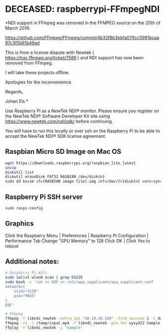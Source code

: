 # DECEASED: raspberrypi-FFmpegNDI

*NDI support in FFmpeg was removed in the FFMPEG source on the 20th of March 2019.

https://github.com/FFmpeg/FFmpeg/commit/4b32f8b3ebfa011fcc5991bcaa97c3f5b61b49ad

This is from a license dispute with Newtek ( https://trac.ffmpeg.org/ticket/7589 ) and NDI support has now been removed from FFmpeg.

I will take these projects offline.

Apologies for the inconvenience.

Regards,

Johan Els *

Use Raspberry Pi as a NewTek NDI® monitor. Please ensure you register on the NewTek NDI® Software Developer Kit site using https://www.newtek.com/ndi/sdk/ before continuing.

You will have to run this locally or over ssh on the Raspberry Pi to be able to accept the NewTek NDI® SDK license agreement.

## Raspbian Micro SD Image on Mac OS
```bash
wget https://downloads.raspberrypi.org/raspbian_lite_latest
unzip
diskutil list
diskutil eraseDisk FAT32 RASBIAN /dev/disk(n)
sudo dd bs=1m if=[RASBIAN image file].img /of=/dev/(r)disk(n) conv=sync
```

## Raspberry Pi SSH server
```bash
sudo raspi-config
```

## Graphics
Click the Raspberry Menu | Preferences | Raspberry Pi Configuration | Performance Tab
Change "GPU Memory" to 128
Click OK | Click Yes to reboot


## Additional notes:
```bash
# Raspberry Pi WiFi
sudo iwlist wlan0 scan | grep ESSID
sudo bash -c 'cat << EOF >> /etc/wpa_supplicant/wpa_supplicant.conf
network={
    ssid="SSID"
    psk="PASS"
}
EOF'

# FFmpeg
ffmpeg -f libndi_newtek -extra_ips "10.10.10.100" -find_sources 1 -i dummy
ffmpeg -re -i /temp/input.mp4 -f libndi_newtek -pix_fmt uyvy422 Sample
ffplay -f libndi_newtek -i "Sample"
```
